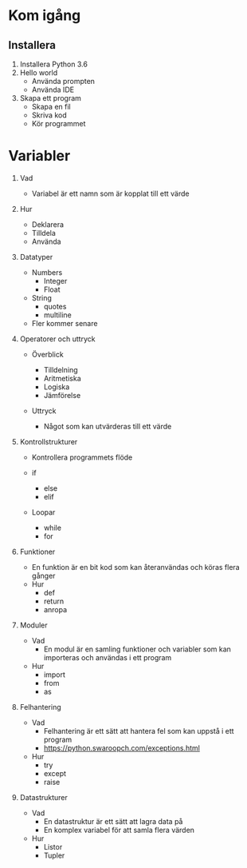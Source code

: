 # Kom igång
## Installera
1. Installera Python 3.6
2. Hello world
    - Använda prompten
    - Använda IDE
3. Skapa ett program
    - Skapa en fil
    - Skriva kod
    - Kör programmet

# Variabler
1. Vad
    - Variabel är ett namn som är kopplat till ett värde
2. Hur
    - Deklarera
    - Tilldela
    - Använda
2. Datatyper
    - Numbers
        - Integer
        - Float
    - String
        - quotes
        - multiline
    - Fler kommer senare

3. Operatorer och uttryck
    - Överblick
        - Tilldelning
        - Aritmetiska
        - Logiska
        - Jämförelse

    - Uttryck
        - Något som kan utvärderas till ett värde

3. Kontrollstrukturer
    - Kontrollera programmets flöde
    - if
        - else
        - elif

    - Loopar
        - while
        - for



5. Funktioner
    - En funktion är en bit kod som kan återanvändas och köras flera gånger
    - Hur
        - def
        - return
        - anropa

6. Moduler
    - Vad
        - En modul är en samling funktioner och variabler som kan importeras och användas i ett program
    - Hur
        - import
        - from
        - as

7. Felhantering
    - Vad
        - Felhantering är ett sätt att hantera fel som kan uppstå i ett program
        - https://python.swaroopch.com/exceptions.html
    - Hur
        - try
        - except
        - raise

8. Datastrukturer
    - Vad
        - En datastruktur är ett sätt att lagra data på
        - En komplex variabel för att samla flera värden
    - Hur
        - Listor
        - Tupler